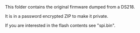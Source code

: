 This folder contains the original firmware dumped from a DS218.

It is in a password encrypted ZIP to make it private.

If you are interested in the flash contents see "spi.bin".